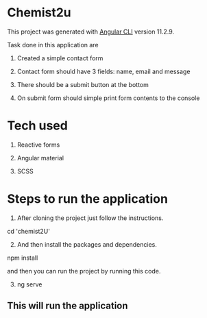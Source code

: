 #

# Chemist2u

This project was generated with [Angular CLI](https://github.com/angular/angular-cli) version 11.2.9.

Task done in this application are

1. Created a simple contact form

2. Contact form should have 3 fields: name, email and message

3. There should be a submit button at the bottom

4. On submit form should simple print form contents to the console

# Tech used

1. Reactive forms

2. Angular material

3. SCSS

# Steps to run the application

1. After cloning the project just follow the instructions.

cd 'chemist2U'

2. And then install the packages and dependencies.

npm install

and then you can run the project by running this code.

3. ng serve

## This will run the application
